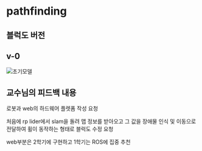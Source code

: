 # pathfinding

블럭도 버전
-------------

## v-0

![초기모델](https://user-images.githubusercontent.com/86651809/168045285-6d0701d6-00d3-491a-9ba0-307cd29ebb0b.JPG)

## 교수님의 피드백 내용
로봇과 web의 하드웨어 플렛폼 작성 요청

처음에 rp lider에서 slam을 돌려 맵 정보를 받아오고 그 값을 장애물 인식 및 이동으로 전달하여 휠이 동작하는 형태로 블럭도 수정 요청 

web부분은 2학기에 구현하고 1학기는 ROS에 집중 추천
